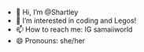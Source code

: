 - 👋 Hi, I’m @Shartley
- 👀 I’m interested in coding and Legos!
- 📫 How to reach me: IG samaiiworld
- 😄 Pronouns: she/her

<!---
Shartley/Shartley is a ✨ special ✨ repository because its `README.md` (this file) appears on your GitHub profile.
You can click the Preview link to take a look at your changes.
--->
